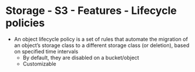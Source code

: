 # Storage - S3 - Features - Lifecycle policies
- An object lifecycle policy is a set of rules that automate the migration of an object’s storage class to a different storage class (or deletion), based on specified time intervals
  - By default, they are disabled on a bucket/object
  - Customizable
